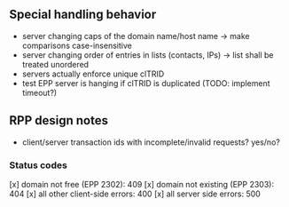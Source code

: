 ## Special handling behavior

- server changing caps of the domain name/host name -> make comparisons case-insensitive
- server changing order of entries in lists (contacts, IPs) -> list shall be treated unordered
- servers actually enforce unique clTRID
- test EPP server is hanging if clTRID is duplicated (TODO: implement timeout?)

## RPP design notes
- client/server transaction ids with incomplete/invalid requests? yes/no?

### Status codes
[x] domain not free (EPP 2302): 409
[x] domain not existing (EPP 2303): 404
[x] all other client-side errors: 400
[x] all server side errors: 500